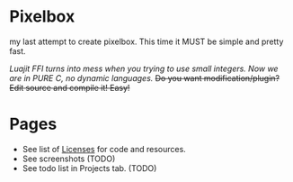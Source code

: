 # Pixelbox
my last attempt to create pixelbox.
This time it MUST be simple and pretty fast.

*Luajit FFI turns into mess when you trying to use small integers.
Now we are in PURE C, no dynamic languages.*
~~Do you want modification/plugin? Edit source and compile it! Easy!~~

# Pages
- See list of [Licenses](LICENSES.md) for code and resources.
- See screenshots (TODO)
- See todo list in Projects tab. (TODO)
